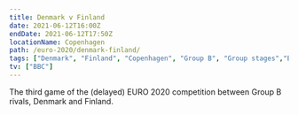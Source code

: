 ```yaml
---
title: Denmark v Finland
date: 2021-06-12T16:00Z
endDate: 2021-06-12T17:50Z
locationName: Copenhagen
path: /euro-2020/denmark-finland/
tags: ["Denmark", "Finland", "Copenhagen", "Group B", "Group stages","EURO 2020"]
tv: ["BBC"]
---
```

The third game of the (delayed) EURO 2020 competition between Group B rivals, Denmark and Finland.
